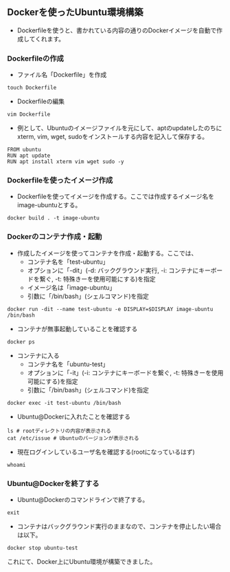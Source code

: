 ## Dockerを使ったUbuntu環境構築
- Dockerfileを使うと、書かれている内容の通りのDockerイメージを自動で作成してくれます。

### Dockerfileの作成
- ファイル名「Dockerfile」を作成
```
touch Dockerfile
```
- Dockerfileの編集
```
vim Dockerfile
```
- 例として、Ubuntuのイメージファイルを元にして、aptのupdateしたのちにxterm, vim, wget, sudoをインストールする内容を記入して保存する。
```
FROM ubuntu
RUN apt update
RUN apt install xterm vim wget sudo -y
```
### Dockerfileを使ったイメージ作成
- Dockerfileを使ってイメージを作成する。ここでは作成するイメージ名をimage-ubuntuとする。
```
docker build . -t image-ubuntu
```
### Dockerのコンテナ作成・起動
- 作成したイメージを使ってコンテナを作成・起動する。ここでは、
  - コンテナ名を「test-ubuntu」
  - オプションに「-dit」(-d: バックグラウンド実行, -i: コンテナにキーボードを繋ぐ, -t: 特殊きーを使用可能にする)を指定
  - イメージ名は「image-ubuntu」
  - 引数に「/bin/bash」(シェルコマンド)を指定
```
docker run -dit --name test-ubuntu -e DISPLAY=$DISPLAY image-ubuntu /bin/bash
```
- コンテナが無事起動していることを確認する
```
docker ps
```

- コンテナに入る
  - コンテナ名を「ubuntu-test」
  - オプションに「-it」(-i: コンテナにキーボードを繋ぐ, -t: 特殊きーを使用可能にする)を指定
  - 引数に「/bin/bash」(シェルコマンド)を指定
```
docker exec -it test-ubuntu /bin/bash
```


- Ubuntu@Dockerに入れたことを確認する
```
ls # rootディレクトリの内容が表示される
cat /etc/issue # Ubuntuのバージョンが表示される
```

- 現在ログインしているユーザ名を確認する(rootになっているはず)
```
whoami
```

### Ubuntu@Dockerを終了する
- Ubuntu@Dockerのコマンドラインで終了する。
```
exit
```
- コンテナはバックグラウンド実行のままなので、コンテナを停止したい場合は以下。
```
docker stop ubuntu-test
```


これにて、Docker上にUbuntu環境が構築できました。
